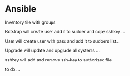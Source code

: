 # Ansible

Inventory file with groups

Botstrap will create user add it to sudoer and copy sshkey ...

User will create user with pass and add it to sudoers list...

Upgrade will update and upgrade all systems ...

sshkey will add and remove ssh-key to authorized file

to do ...

